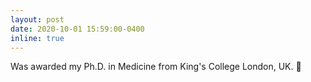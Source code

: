 ```yaml
---
layout: post
date: 2020-10-01 15:59:00-0400
inline: true
---
```


Was awarded my Ph.D. in Medicine from King's College London, UK. 🍾